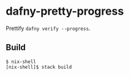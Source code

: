 # dafny-pretty-progress
Prettify `dafny verify --progress`.

## Build
```shell
$ nix-shell
[nix-shell]$ stack build
```
